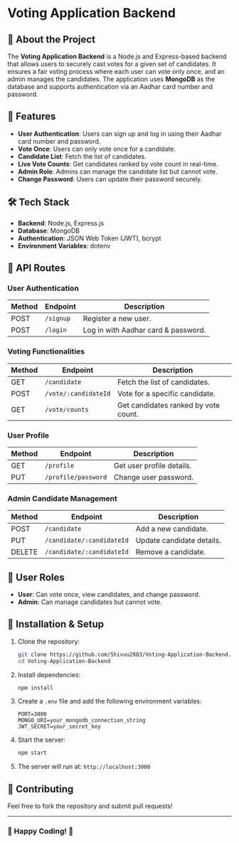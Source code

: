 # Voting Application Backend

## 📌 About the Project
The **Voting Application Backend** is a Node.js and Express-based backend that allows users to securely cast votes for a given set of candidates. It ensures a fair voting process where each user can vote only once, and an admin manages the candidates. The application uses **MongoDB** as the database and supports authentication via an Aadhar card number and password.

## 🚀 Features
- **User Authentication**: Users can sign up and log in using their Aadhar card number and password.
- **Vote Once**: Users can only vote once for a candidate.
- **Candidate List**: Fetch the list of candidates.
- **Live Vote Counts**: Get candidates ranked by vote count in real-time.
- **Admin Role**: Admins can manage the candidate list but cannot vote.
- **Change Password**: Users can update their password securely.

## 🛠 Tech Stack
- **Backend**: Node.js, Express.js
- **Database**: MongoDB
- **Authentication**: JSON Web Token (JWT), bcrypt
- **Environment Variables**: dotenv

## 📂 API Routes

### **User Authentication**
| Method | Endpoint        | Description                        |
|--------|---------------|------------------------------------|
| POST   | `/signup`      | Register a new user.              |
| POST   | `/login`       | Log in with Aadhar card & password. |

### **Voting Functionalities**
| Method | Endpoint               | Description                                |
|--------|------------------------|--------------------------------------------|
| GET    | `/candidate`          | Fetch the list of candidates.             |
| POST   | `/vote/:candidateId`   | Vote for a specific candidate.            |
| GET    | `/vote/counts`         | Get candidates ranked by vote count.      |

### **User Profile**
| Method | Endpoint              | Description                        |
|--------|-----------------------|------------------------------------|
| GET    | `/profile`            | Get user profile details.         |
| PUT    | `/profile/password`   | Change user password.             |

### **Admin Candidate Management**
| Method | Endpoint                | Description                          |
|--------|-------------------------|--------------------------------------|
| POST   | `/candidate`           | Add a new candidate.                |
| PUT    | `/candidate/:candidateId` | Update candidate details.         |
| DELETE | `/candidate/:candidateId` | Remove a candidate.               |

## 🔐 User Roles
- **User**: Can vote once, view candidates, and change password.
- **Admin**: Can manage candidates but cannot vote.

## 🔧 Installation & Setup
1. Clone the repository:
   ```sh
   git clone https://github.com/Shivuu2803/Voting-Application-Backend.git
   cd Voting-Application-Backend
   ```
2. Install dependencies:
   ```sh
   npm install
   ```
3. Create a `.env` file and add the following environment variables:
   ```env
   PORT=3000
   MONGO_URI=your_mongodb_connection_string
   JWT_SECRET=your_secret_key
   ```
4. Start the server:
   ```sh
   npm start
   ```
5. The server will run at: `http://localhost:3000`

## 🤝 Contributing
Feel free to fork the repository and submit pull requests!


---
### 🚀 Happy Coding! 🎉

